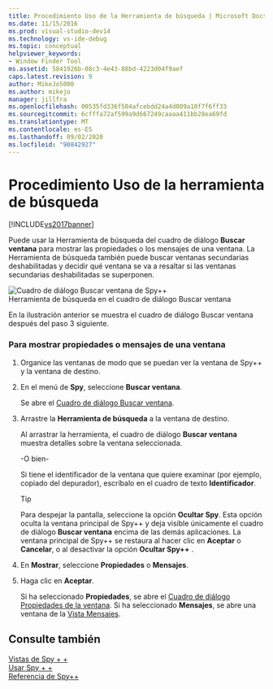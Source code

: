 ```yaml
---
title: Procedimiento Uso de la Herramienta de búsqueda | Microsoft Docs
ms.date: 11/15/2016
ms.prod: visual-studio-dev14
ms.technology: vs-ide-debug
ms.topic: conceptual
helpviewer_keywords:
- Window Finder Tool
ms.assetid: 5841926b-08c3-4e43-88bd-4223d04f9aef
caps.latest.revision: 9
author: MikeJo5000
ms.author: mikejo
manager: jillfra
ms.openlocfilehash: 00535fd336f504afcebdd24a4d009a10f7f6ff33
ms.sourcegitcommit: 6cfffa72af599a9d667249caaaa411bb28ea69fd
ms.translationtype: MT
ms.contentlocale: es-ES
ms.lasthandoff: 09/02/2020
ms.locfileid: "90842927"
---
```

# <a name="how-to-use-the-finder-tool"></a>Procedimiento Uso de la herramienta de búsqueda
[!INCLUDE[vs2017banner](../includes/vs2017banner.md)]

Puede usar la Herramienta de búsqueda del cuadro de diálogo **Buscar ventana** para mostrar las propiedades o los mensajes de una ventana. La Herramienta de búsqueda también puede buscar ventanas secundarias deshabilitadas y decidir qué ventana se va a resaltar si las ventanas secundarias deshabilitadas se superponen.  
  
 ![Cuadro de diálogo Buscar ventana de Spy&#43;&#43; ](../debugger/media/icon-spy-find.png "Icon_Spy++_Find")  
Herramienta de búsqueda en el cuadro de diálogo Buscar ventana  
  
 En la ilustración anterior se muestra el cuadro de diálogo Buscar ventana después del paso 3 siguiente.  
  
### <a name="to-display-window-properties-or-messages"></a>Para mostrar propiedades o mensajes de una ventana  
  
1. Organice las ventanas de modo que se puedan ver la ventana de Spy++ y la ventana de destino.  
  
2. En el menú de **Spy**, seleccione **Buscar ventana**.  
  
     Se abre el [Cuadro de diálogo Buscar ventana](../debugger/find-window-dialog-box.md).  
  
3. Arrastre la **Herramienta de búsqueda** a la ventana de destino.  
  
     Al arrastrar la herramienta, el cuadro de diálogo **Buscar ventana** muestra detalles sobre la ventana seleccionada.  
  
     -O bien-  
  
     Si tiene el identificador de la ventana que quiere examinar (por ejemplo, copiado del depurador), escríbalo en el cuadro de texto **Identificador**.  
  
    > [!TIP]
    > Para despejar la pantalla, seleccione la opción **Ocultar Spy**. Esta opción oculta la ventana principal de Spy++ y deja visible únicamente el cuadro de diálogo **Buscar ventana** encima de las demás aplicaciones. La ventana principal de Spy++ se restaura al hacer clic en **Aceptar** o **Cancelar**, o al desactivar la opción **Ocultar Spy++** .  
  
4. En **Mostrar**, seleccione **Propiedades** o **Mensajes**.  
  
5. Haga clic en **Aceptar**.  
  
     Si ha seleccionado **Propiedades**, se abre el [ Cuadro de diálogo Propiedades de la ventana](../debugger/window-properties-dialog-box.md). Si ha seleccionado **Mensajes**, se abre una ventana de la [Vista Mensajes](../debugger/messages-view.md).  
  
## <a name="see-also"></a>Consulte también  
 [Vistas de Spy + +](../debugger/spy-increment-views.md)   
 [Usar Spy + +](../debugger/using-spy-increment.md)   
 [Referencia de Spy++](../debugger/spy-increment-reference.md)
